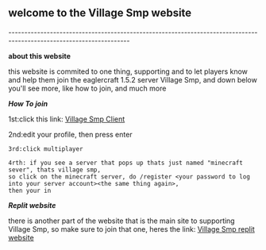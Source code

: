 
<h2>welcome to the Village Smp website</h2>
<p>--------------------------------------------------------------------------------------------------------------------</p>
<b>
<p>about this website</p>
</b>
<p>this website is commited to one thing, supporting and to let players know and help them join the eaglercraft 1.5.2 server Village Smp, and down below you'll see more, like how to join, and much more</p>
<b>
  <i>
  <p>How To join</p>
  </i>
  </b>
  <p>
    1st:click this link:
<a href="https://3f9726a3-8d58-4b75-a0bb-39c17599c83d-00-16sd4zirsyski.janeway.replit.dev/">Village Smp Client</a>
   <p></p>
    2nd:edit your profile, then press enter

    3rd:click multiplayer

    4rth: if you see a server that pops up thats just named "minecraft sever", thats village smp, 
    so click on the minecraft server, do /register <your password to log into your server account><the same thing again>, 
    then your in
  </p>
  <i>
    <b>
      <p>Replit website</p>
    </b>
  </i>
  <p>there is another part of the website that is the main site to supporting Village Smp, so make sure
  to join that one, heres the link:
  <a href="https://f335ffe3-4376-425a-8887-1f7092740ad6-00-9y6prn2ma8ju.janeway.replit.dev/">Village Smp replit website</a>
  </p>



